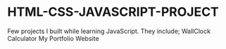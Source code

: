 # HTML-CSS-JAVASCRIPT-PROJECT
Few projects I built while learning JavaScript. They include;
WallClock
Calculator
My Portfolio Website

